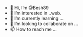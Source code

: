 - 👋 Hi, I’m @Besh89
- 👀 I’m interested in ..web.
- 🌱 I’m currently learning ...
- 💞️ I’m looking to collaborate on ...
- 📫 How to reach me ...

<!---
Besh89/Besh89 is a ✨ special ✨ repository because its `README.md` (this file) appears on your GitHub profile.
You can click the Preview link to take a look at your changes.
--->
